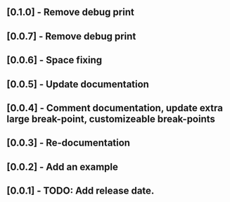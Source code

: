 ## [0.1.0] - Remove debug print

## [0.0.7] - Remove debug print

## [0.0.6] - Space fixing

## [0.0.5] - Update documentation

## [0.0.4] - Comment documentation, update extra large break-point, customizeable break-points

## [0.0.3] - Re-documentation

## [0.0.2] - Add an example

## [0.0.1] - TODO: Add release date.
